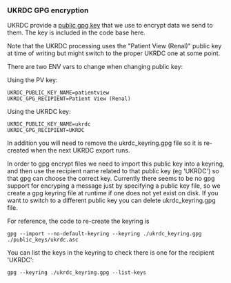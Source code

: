 ### UKRDC GPG encryption

UKRDC provide a
[public gpg key](https://github.com/renalreg/ukrr_public_keys/blob/main/UKRDC/UKRDC_Public.asc)
that we use to encrypt data we send to them. The key is included in the code base here.

Note that the UKRDC processing uses the "Patient View (Renal)" public key at time of writing but
might switch to the proper UKRDC one at some point.

There are two ENV vars to change when changing public key:

Using the PV key:

```
UKRDC_PUBLIC_KEY_NAME=patientview
UKRDC_GPG_RECIPIENT=Patient View (Renal)
```

Using the UKRDC key:

```
UKRDC_PUBLIC_KEY_NAME=ukrdc
UKRDC_GPG_RECIPIENT=UKRDC
```

In addition you will need to remove the ukrdc_keyring.gpg file so it is re-created when the next
UKRDC export runs.

In order to gpg encrypt files we need to import this public key into a keyring, and then use
the recipient name related to that public key (eg 'UKRDC') so that gpg can choose the correct key.
Currently there seems to be no gpg support for encryping a message just by specifying a public key
file, so we create a gpg keyring file at runtime if one does not yet exist on disk.
If you want to switch to a different public key you can delete ukrdc_keyring.gpg file.


For reference, the code to re-create the keyring is

```
gpg --import --no-default-keyring --keyring ./ukrdc_keyring.gpg  ./public_keys/ukrdc.asc
```

You can list the keys in the keyring to check there is one for the recipient 'UKRDC':

```
gpg --keyring ./ukrdc_keyring.gpg --list-keys
```
